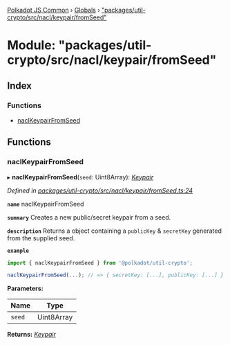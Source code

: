 [Polkadot JS Common](../README.md) › [Globals](../globals.md) › ["packages/util-crypto/src/nacl/keypair/fromSeed"](_packages_util_crypto_src_nacl_keypair_fromseed_.md)

# Module: "packages/util-crypto/src/nacl/keypair/fromSeed"

## Index

### Functions

* [naclKeypairFromSeed](_packages_util_crypto_src_nacl_keypair_fromseed_.md#naclkeypairfromseed)

## Functions

###  naclKeypairFromSeed

▸ **naclKeypairFromSeed**(`seed`: Uint8Array): *[Keypair](../interfaces/_packages_util_crypto_src_types_.keypair.md)*

*Defined in [packages/util-crypto/src/nacl/keypair/fromSeed.ts:24](https://github.com/polkadot-js/common/blob/d3527829/packages/util-crypto/src/nacl/keypair/fromSeed.ts#L24)*

**`name`** naclKeypairFromSeed

**`summary`** Creates a new public/secret keypair from a seed.

**`description`** 
Returns a object containing a `publicKey` & `secretKey` generated from the supplied seed.

**`example`** 
<BR>

```javascript
import { naclKeypairFromSeed } from '@polkadot/util-crypto';

naclKeypairFromSeed(...); // => { secretKey: [...], publicKey: [...] }
```

**Parameters:**

Name | Type |
------ | ------ |
`seed` | Uint8Array |

**Returns:** *[Keypair](../interfaces/_packages_util_crypto_src_types_.keypair.md)*
